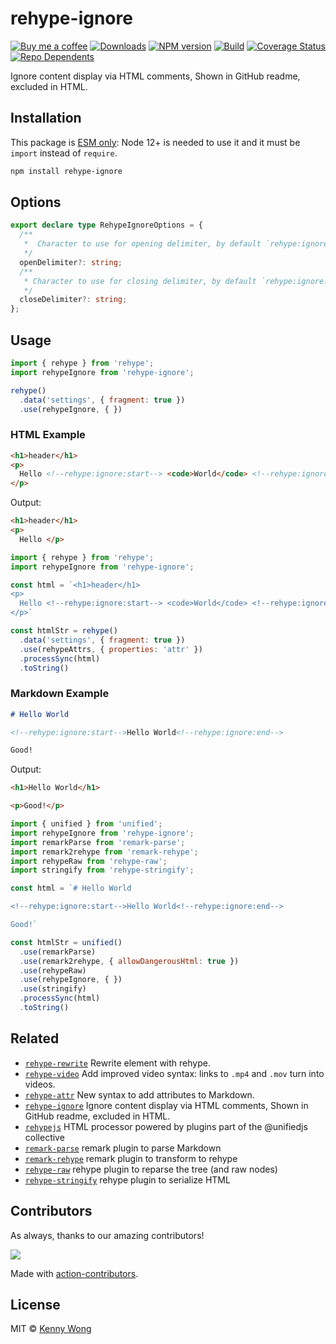 rehype-ignore
===
<!--rehype:style=display: flex; height: 230px; align-items: center; justify-content: center; font-size: 38px;-->

[![Buy me a coffee](https://img.shields.io/badge/Buy%20me%20a%20coffee-048754?logo=buymeacoffee)](https://jaywcjlove.github.io/#/sponsor) 
[![Downloads](https://img.shields.io/npm/dm/rehype-ignore.svg?style=flat)](https://www.npmjs.com/package/rehype-ignore)
[![NPM version](https://img.shields.io/npm/v/rehype-ignore.svg?style=flat)](https://npmjs.org/package/rehype-ignore)
[![Build](https://github.com/jaywcjlove/rehype-ignore/actions/workflows/ci.yml/badge.svg)](https://github.com/jaywcjlove/rehype-ignore/actions/workflows/ci.yml)
[![Coverage Status](https://jaywcjlove.github.io/rehype-ignore/badges.svg)](https://jaywcjlove.github.io/rehype-ignore/lcov-report/)
[![Repo Dependents](https://badgen.net/github/dependents-repo/jaywcjlove/rehype-ignore)](https://github.com/jaywcjlove/rehype-ignore/network/dependents)

Ignore content display via HTML comments, Shown in GitHub readme, excluded in HTML.

## Installation

This package is [ESM only](https://gist.github.com/sindresorhus/a39789f98801d908bbc7ff3ecc99d99c): Node 12+ is needed to use it and it must be `import` instead of `require`.

```bash
npm install rehype-ignore
```

## Options

```ts
export declare type RehypeIgnoreOptions = {
  /**
   *  Character to use for opening delimiter, by default `rehype:ignore:start`
   */
  openDelimiter?: string;
  /**
   * Character to use for closing delimiter, by default `rehype:ignore:end`
   */
  closeDelimiter?: string;
};
```

## Usage

```js
import { rehype } from 'rehype';
import rehypeIgnore from 'rehype-ignore';

rehype()
  .data('settings', { fragment: true })
  .use(rehypeIgnore, { })
```

### HTML Example

```html
<h1>header</h1>
<p>
  Hello <!--rehype:ignore:start--> <code>World</code> <!--rehype:ignore:end-->
</p>
```

Output:

```html
<h1>header</h1>
<p>
  Hello </p>
```

```js
import { rehype } from 'rehype';
import rehypeIgnore from 'rehype-ignore';

const html = `<h1>header</h1>
<p>
  Hello <!--rehype:ignore:start--> <code>World</code> <!--rehype:ignore:end-->
</p>`

const htmlStr = rehype()
  .data('settings', { fragment: true })
  .use(rehypeAttrs, { properties: 'attr' })
  .processSync(html)
  .toString()
```

### Markdown Example

```markdown
# Hello World

<!--rehype:ignore:start-->Hello World<!--rehype:ignore:end-->

Good!
```

Output:

```html
<h1>Hello World</h1>

<p>Good!</p>
```

```js
import { unified } from 'unified';
import rehypeIgnore from 'rehype-ignore';
import remarkParse from 'remark-parse';
import remark2rehype from 'remark-rehype';
import rehypeRaw from 'rehype-raw';
import stringify from 'rehype-stringify';

const html = `# Hello World

<!--rehype:ignore:start-->Hello World<!--rehype:ignore:end-->

Good!`

const htmlStr = unified()
  .use(remarkParse)
  .use(remark2rehype, { allowDangerousHtml: true })
  .use(rehypeRaw)
  .use(rehypeIgnore, { })
  .use(stringify)
  .processSync(html)
  .toString()
```

## Related

- [`rehype-rewrite`](https://github.com/jaywcjlove/rehype-rewrite) Rewrite element with rehype.
- [`rehype-video`](https://github.com/jaywcjlove/rehype-video) Add improved video syntax: links to `.mp4` and `.mov` turn into videos.
- [`rehype-attr`](https://github.com/jaywcjlove/rehype-attr) New syntax to add attributes to Markdown.
- [`rehype-ignore`](https://github.com/jaywcjlove/rehype-ignore) Ignore content display via HTML comments, Shown in GitHub readme, excluded in HTML.
- [`rehypejs`](https://github.com/rehypejs/rehype) HTML processor powered by plugins part of the @unifiedjs collective
- [`remark-parse`](https://www.npmjs.com/package/remark-parse) remark plugin to parse Markdown
- [`remark-rehype`](https://www.npmjs.com/package/remark-rehype) remark plugin to transform to rehype
- [`rehype-raw`](https://www.npmjs.com/package/rehype-raw) rehype plugin to reparse the tree (and raw nodes)
- [`rehype-stringify`](https://www.npmjs.com/package/rehype-stringify) rehype plugin to serialize HTML

## Contributors

As always, thanks to our amazing contributors!

<a href="https://github.com/jaywcjlove/rehype-ignore/graphs/contributors">
  <img src="https://jaywcjlove.github.io/rehype-ignore/CONTRIBUTORS.svg" />
</a>

Made with [action-contributors](https://github.com/jaywcjlove/github-action-contributors).

## License

MIT © [Kenny Wong](https://github.com/jaywcjlove)
